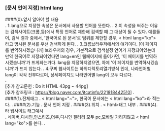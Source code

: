 ### [문서 언어 지정] html lang

####(0).앞서 알아야 할 내용  
.
    1.lang으로 지정한 속성은 문서에서 사용할 언어를 뜻한다.
.
    2.이 속성을 써주는 이유는 검색사이트(크롬,등)에서 특정 언어로 제한해 검색할 때 그 대상이 될 수 있다.
        예를들어, 검색 결과 중에서, '한국어로 된 문서'로 범위를 제한할 경우,  < html lang="ko"> 라고 명시된 문서를
        우선 검색하게 된다.
.
    3.크롬브라우저에서의 얘기이다. [이 페이지를 번역하시겠습니까]
        브라우저의 경우, 기본적으로 검색설정 언어가 지정되어있는데 만약 한국어로 지정되어있다면 lang=en인 웹페이지에 들어가면,
        '이 페이지를 번역하시겠습니까'가 뜨게되는거다. lang을 지정하지않으면, 아예 '이 페이지를 번역하시겠습니까'가 뜨지 않는다.
.
    4.구찌 웹사이트는 하위디렉토리열기방식 인데, 나라언어별 lang이 각각 전부다르며, 상세페이지도 나라언어별 lang이 모두 다르다.   
.    
    [추가 참고문헌 : Do it HTML 43pg ~ 44pg]   
    [추가 참조링크 : <https://blog.naver.com/itcatinfo/221818442510>]
.    
####(1).전체태그
.
    < html lang="~">, 한국어 문서에는 < html lang="ko">라 적는다.
.
####(2).기능
.
    문서 언어 지정
.
####(3).위치
.
    < html>태그 내부
.
####(4).타 웹사이트 태그예시    
.
    네이버,디시인,인스티즈,더쿠,디시인 갤러리 모두 pc,모바일 가리지않고 < html lang="ko">를 쓴다.
.